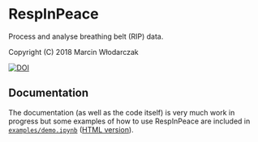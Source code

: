 # RespInPeace

Process and analyse breathing belt (RIP) data.

Copyright (C) 2018 Marcin Włodarczak

[![DOI](https://zenodo.org/badge/155872024.svg)](https://zenodo.org/badge/latestdoi/155872024)

## Documentation

The documentation (as well as the code itself) is very much work in
progress but some examples of how to use RespInPeace are included in
[`examples/demo.ipynb`](./examples/demo.ipynb) ([HTML version](./examples/demo.ipynb)).
